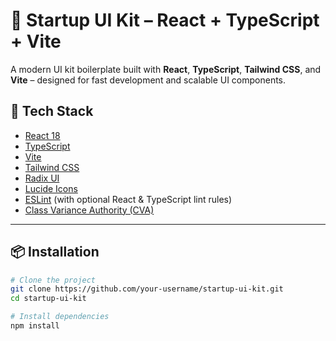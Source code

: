 # 🚀 Startup UI Kit – React + TypeScript + Vite

A modern UI kit boilerplate built with **React**, **TypeScript**, **Tailwind CSS**, and **Vite** – designed for fast development and scalable UI components.

## 🔧 Tech Stack

- [React 18](https://reactjs.org/)
- [TypeScript](https://www.typescriptlang.org/)
- [Vite](https://vitejs.dev/)
- [Tailwind CSS](https://tailwindcss.com/)
- [Radix UI](https://www.radix-ui.com/)
- [Lucide Icons](https://lucide.dev/)
- [ESLint](https://eslint.org/) (with optional React & TypeScript lint rules)
- [Class Variance Authority (CVA)](https://cva.style/)

---

## 📦 Installation

```bash
# Clone the project
git clone https://github.com/your-username/startup-ui-kit.git
cd startup-ui-kit

# Install dependencies
npm install
